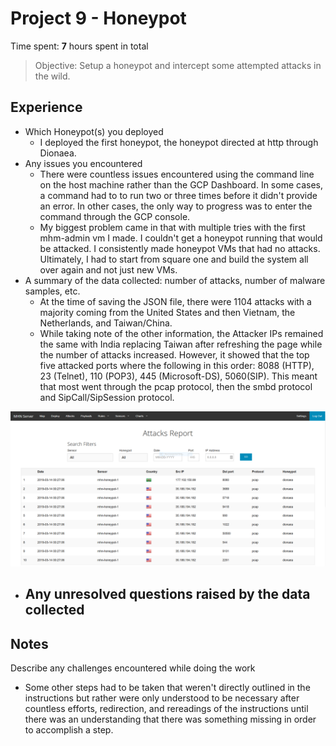 # Project 9 - Honeypot

Time spent: **7** hours spent in total

> Objective: Setup a honeypot and intercept some attempted attacks in the wild.

## Experience

* Which Honeypot(s) you deployed
  - I deployed the first honeypot, the honeypot directed at http through Dionaea.
* Any issues you encountered
  - There were countless issues encountered using the command line on the host machine rather than the GCP Dashboard. In some cases, a command had to to run two or three times before it didn't provide an error. In other cases, the only way to progress was to enter the command through the GCP console.
  - My biggest problem came in that with multiple tries with the first mhm-admin vm I made. I couldn't get a honeypot running that would be attacked. I consistently made honeypot VMs that had no attacks. Ultimately, I had to start from square one and build the system all over again and not just new VMs.
* A summary of the data collected: number of attacks, number of malware samples, etc.
  - At the time of saving the JSON file, there were 1104 attacks with a majority coming from the United States and then Vietnam, the Netherlands, and Taiwan/China.
  - While taking note of the other information, the Attacker IPs remained the same with India replacing Taiwan after refreshing the page while the number of attacks increased. However, it showed that the top five attacked ports where the following in this order: 8088 (HTTP), 23 (Telnet), 110 (POP3), 445 (Microsoft-DS), 5060(SIP). This meant that most went through the pcap protocol, then the smbd protocol and SipCall/SipSession protocol.
  
![Attacks](https://github.com/HaTeMaiL/CodePath_Authentic8/blob/master/Honeypot/mhm-honeypot-1_attacks.PNG)
* Any unresolved questions raised by the data collected
  - 

## Notes

Describe any challenges encountered while doing the work
* Some other steps had to be taken that weren't directly outlined in the instructions but rather were only understood to be necessary after countless efforts, redirection, and rereadings of the instructions until there was an understanding that there was something missing in order to accomplish a step.
